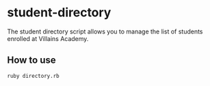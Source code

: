 # student-directory
The student directory script allows you to manage the list of students enrolled at Villains Academy. 
## How to use
```shell
ruby directory.rb
```
